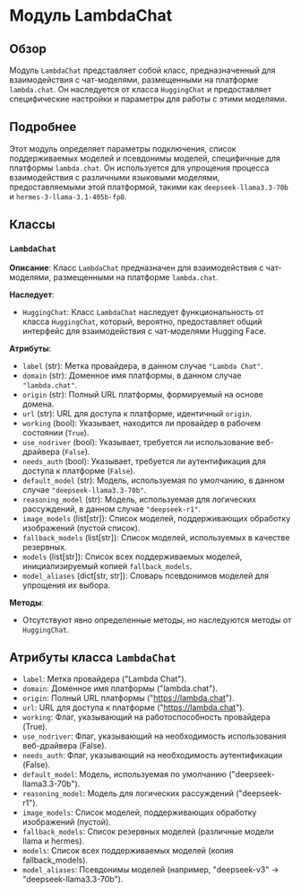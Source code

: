 # Модуль LambdaChat

## Обзор

Модуль `LambdaChat` представляет собой класс, предназначенный для взаимодействия с чат-моделями, размещенными на платформе `lambda.chat`. Он наследуется от класса `HuggingChat` и предоставляет специфические настройки и параметры для работы с этими моделями.

## Подробнее

Этот модуль определяет параметры подключения, список поддерживаемых моделей и псевдонимы моделей, специфичные для платформы `lambda.chat`. Он используется для упрощения процесса взаимодействия с различными языковыми моделями, предоставляемыми этой платформой, такими как `deepseek-llama3.3-70b` и `hermes-3-llama-3.1-405b-fp8`.

## Классы

### `LambdaChat`

**Описание**: Класс `LambdaChat` предназначен для взаимодействия с чат-моделями, размещенными на платформе `lambda.chat`.

**Наследует**:
- `HuggingChat`: Класс `LambdaChat` наследует функциональность от класса `HuggingChat`, который, вероятно, предоставляет общий интерфейс для взаимодействия с чат-моделями Hugging Face.

**Атрибуты**:
- `label` (str): Метка провайдера, в данном случае `"Lambda Chat"`.
- `domain` (str): Доменное имя платформы, в данном случае `"lambda.chat"`.
- `origin` (str): Полный URL платформы, формируемый на основе домена.
- `url` (str): URL для доступа к платформе, идентичный `origin`.
- `working` (bool): Указывает, находится ли провайдер в рабочем состоянии (`True`).
- `use_nodriver` (bool): Указывает, требуется ли использование веб-драйвера (`False`).
- `needs_auth` (bool): Указывает, требуется ли аутентификация для доступа к платформе (`False`).
- `default_model` (str): Модель, используемая по умолчанию, в данном случае `"deepseek-llama3.3-70b"`.
- `reasoning_model` (str): Модель, используемая для логических рассуждений, в данном случае `"deepseek-r1"`.
- `image_models` (list[str]): Список моделей, поддерживающих обработку изображений (пустой список).
- `fallback_models` (list[str]): Список моделей, используемых в качестве резервных.
- `models` (list[str]): Список всех поддерживаемых моделей, инициализируемый копией `fallback_models`.
- `model_aliases` (dict[str, str]): Словарь псевдонимов моделей для упрощения их выбора.

**Методы**:
- Отсутствуют явно определенные методы, но наследуются методы от `HuggingChat`.

## Атрибуты класса `LambdaChat`

- `label`: Метка провайдера ("Lambda Chat").
- `domain`: Доменное имя платформы ("lambda.chat").
- `origin`: Полный URL платформы ("https://lambda.chat").
- `url`: URL для доступа к платформе ("https://lambda.chat").
- `working`: Флаг, указывающий на работоспособность провайдера (True).
- `use_nodriver`: Флаг, указывающий на необходимость использования веб-драйвера (False).
- `needs_auth`: Флаг, указывающий на необходимость аутентификации (False).
- `default_model`: Модель, используемая по умолчанию ("deepseek-llama3.3-70b").
- `reasoning_model`: Модель для логических рассуждений ("deepseek-r1").
- `image_models`: Список моделей, поддерживающих обработку изображений (пустой).
- `fallback_models`: Список резервных моделей (различные модели llama и hermes).
- `models`: Список всех поддерживаемых моделей (копия fallback_models).
- `model_aliases`: Псевдонимы моделей (например, "deepseek-v3" -> "deepseek-llama3.3-70b").